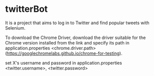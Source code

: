 # twitterBot
It is a project that aims to log in to Twitter and find popular tweets with Selenium.

To download the Chrome Driver, download the driver suitable for the Chrome version installed from the link and specify its path in application.properties <chrome.driver.path> (https://googlechromelabs.github.io/chrome-for-testing).

set X's username and password in application.properties <twitter.username>, <twitter.password>